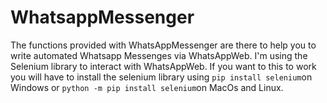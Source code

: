 # WhatsappMessenger
The functions provided with WhatsAppMessenger are there to help you to write automated Whatsapp Messenges via WhatsAppWeb. I'm using the Selenium library to interact with WhatsAppWeb. If you want to this to work you will have to install the selenium library using `pip install selenium`on Windows or `python -m pip install selenium`on MacOs and Linux.



